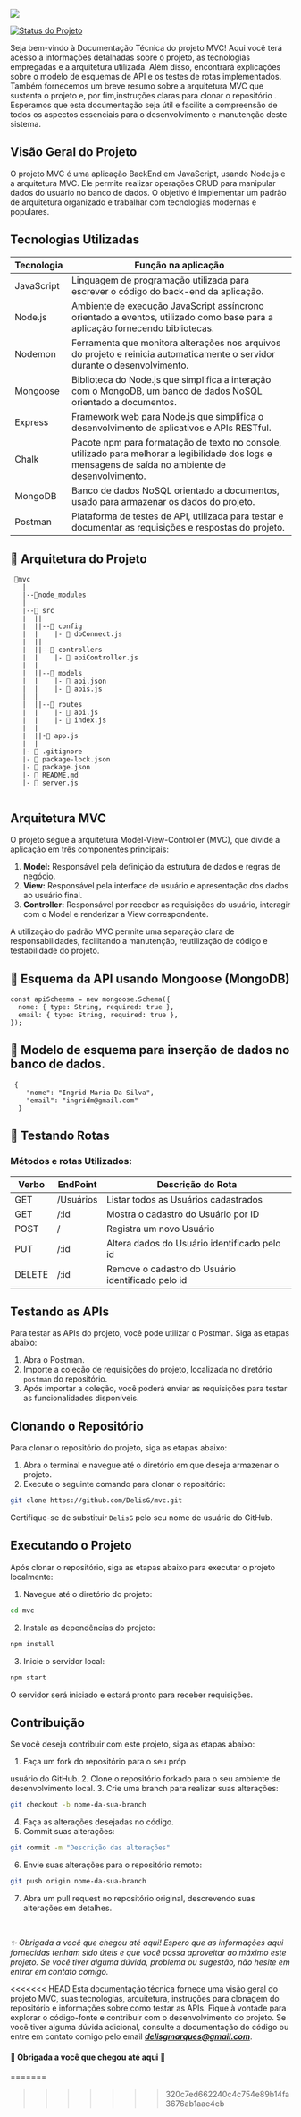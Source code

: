 ![](./biblioteca/logo1.png)

[![Status do Projeto](https://img.shields.io/badge/Status-Concluido-brightgreen?color=yellow)](#)

Seja bem-vindo à Documentação Técnica do projeto MVC! Aqui você terá acesso a informações detalhadas sobre o projeto, as tecnologias empregadas e a arquitetura utilizada. Além disso, encontrará explicações sobre o modelo de esquemas de API e os testes de rotas implementados. Também fornecemos  um breve resumo sobre a arquitetura MVC que sustenta o projeto e, por fim,instruções claras para clonar o repositório . Esperamos que esta documentação seja útil e facilite a compreensão de todos os aspectos essenciais para o desenvolvimento e manutenção deste sistema.

## Visão Geral do Projeto

O projeto MVC é uma aplicação BackEnd em JavaScript, usando Node.js e a arquitetura MVC. Ele permite realizar operações CRUD para manipular dados do usuário no banco de dados. O objetivo é implementar um padrão de arquitetura organizado e trabalhar com tecnologias modernas e populares.

## Tecnologias Utilizadas

| Tecnologia | Função na aplicação                                                                                                                                  |
| ---------- | ---------------------------------------------------------------------------------------------------------------------------------------------------- |
| JavaScript | Linguagem de programação utilizada para escrever o código do back-end da aplicação.                                                                  |
| Node.js    | Ambiente de execução JavaScript assíncrono orientado a eventos, utilizado como base para a aplicação fornecendo bibliotecas.                         |
| Nodemon    | Ferramenta que monitora alterações nos arquivos do projeto e reinicia automaticamente o servidor durante o desenvolvimento.                          |
| Mongoose   | Biblioteca do Node.js que simplifica a interação com o MongoDB, um banco de dados NoSQL orientado a documentos.                                      |
| Express    | Framework web para Node.js que simplifica o desenvolvimento de aplicativos e APIs RESTful.                                                           |
| Chalk      | Pacote npm para formatação de texto no console, utilizado para melhorar a legibilidade dos logs e mensagens de saída no ambiente de desenvolvimento. |
| MongoDB    | Banco de dados NoSQL orientado a documentos, usado para armazenar os dados do projeto.                                                               |
| Postman    | Plataforma de testes de API, utilizada para testar e documentar as requisições e respostas do projeto.                                               |

## 📁 Arquitetura do Projeto

```
 📁mvc
   |
   |--📁node_modules
   |
   |--📁 src
   |  ||
   |  ||--📁 config
   |  |    |- 📄 dbConnect.js
   |  ||
   |  ||--📁 controllers
   |  |    |- 📄 apiController.js
   |  |
   |  ||--📁 models
   |  |    |- 📄 api.json
   |  |    |- 📄 apis.js
   |  |
   |  ||--📁 routes
   |  |    |- 📄 api.js
   |  |    |- 📄 index.js
   |  |
   |  ||-📄 app.js
   |  |
   |- 📄 .gitignore
   |- 📄 package-lock.json
   |- 📄 package.json
   |- 📄 README.md
   |- 📄 server.js


```

## Arquitetura MVC

O projeto segue a arquitetura Model-View-Controller (MVC), que divide a aplicação em três componentes principais:

1. **Model:** Responsável pela definição da estrutura de dados e regras de negócio.
2. **View:** Responsável pela interface de usuário e apresentação dos dados ao usuário final.
3. **Controller:** Responsável por receber as requisições do usuário, interagir com o Model e renderizar a View correspondente.

A utilização do padrão MVC permite uma separação clara de responsabilidades, facilitando a manutenção, reutilização de código e testabilidade do projeto.

## :memo: Esquema da API usando Mongoose (MongoDB)

```
const apiScheema = new mongoose.Schema({
  nome: { type: String, required: true },
  email: { type: String, required: true },
});
```
## :memo: Modelo de esquema para inserção de dados no banco de dados.

```
 {
    "nome": "Ingrid Maria Da Silva",
    "email": "ingridm@gmail.com"
  }
```

## :rocket: Testando Rotas

 <h3> Métodos e rotas Utilizados:</h3>

| Verbo  | EndPoint  | Descrição do Rota                                 |
| ------ | --------- | ------------------------------------------------- |
| GET    | /Usuários | Listar todos as Usuários cadastrados              |
| GET    | /:id      | Mostra o cadastro do Usuário por ID               |
| POST   | /         | Registra um novo Usuário                          |
| PUT    | /:id      | Altera dados do Usuário identificado pelo id      |
| DELETE | /:id      | Remove o cadastro do Usuário identificado pelo id |

## Testando as APIs

Para testar as APIs do projeto, você pode utilizar o Postman. Siga as etapas abaixo:

1. Abra o Postman.
2. Importe a coleção de requisições do projeto, localizada no diretório `postman` do repositório.
3. Após importar a coleção, você poderá enviar as requisições para testar as funcionalidades disponíveis.

## Clonando o Repositório

Para clonar o repositório do projeto, siga as etapas abaixo:

1. Abra o terminal e navegue até o diretório em que deseja armazenar o projeto.
2. Execute o seguinte comando para clonar o repositório:

```bash
git clone https://github.com/DelisG/mvc.git
```

Certifique-se de substituir `DelisG` pelo seu nome de usuário do GitHub.

## Executando o Projeto

Após clonar o repositório, siga as etapas abaixo para executar o projeto localmente:

1. Navegue até o diretório do projeto:

```bash
cd mvc
```

2. Instale as dependências do projeto:

```bash
npm install
```

3. Inicie o servidor local:

```bash
npm start
```

O servidor será iniciado e estará pronto para receber requisições.

## Contribuição

Se você deseja contribuir com este projeto, siga as etapas abaixo:

1. Faça um fork do repositório para o seu próp

usuário do GitHub. 2. Clone o repositório forkado para o seu ambiente de desenvolvimento local. 3. Crie uma branch para realizar suas alterações:

```bash
git checkout -b nome-da-sua-branch
```

4. Faça as alterações desejadas no código.
5. Commit suas alterações:

```bash
git commit -m "Descrição das alterações"
```

6. Envie suas alterações para o repositório remoto:

```bash
git push origin nome-da-sua-branch
```

7. Abra um pull request no repositório original, descrevendo suas alterações em detalhes.

<br>

_:sparkles: Obrigada a você que chegou até aqui! Espero que as informações aqui fornecidas tenham sido úteis e que você possa aproveitar ao máximo este projeto. Se você tiver alguma dúvida, problema ou sugestão, não hesite em entrar em contato comigo._

<<<<<<< HEAD
Esta documentação técnica fornece uma visão geral do projeto MVC, suas tecnologias, arquitetura, instruções para clonagem do repositório e informações sobre como testar as APIs. Fique à vontade para explorar o código-fonte e contribuir com o desenvolvimento do projeto. Se você tiver alguma dúvida adicional, consulte a documentação do código ou entre em contato comigo pelo email ***delisgmarques@gmail.com***.

#### :pink_heart: Obrigada a você que chegou até aqui :pink_heart:
=======
>>>>>>> 320c7ed662240c4c754e89b14fa3676ab1aae4cb

